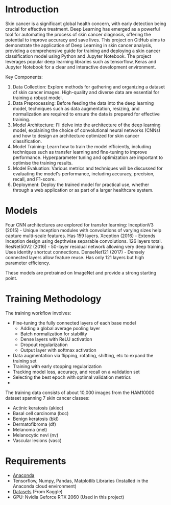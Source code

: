 # Introduction
Skin cancer is a significant global health concern, with early detection being crucial for effective treatment. Deep Learning has emerged as a powerful tool for automating the process of skin cancer diagnosis, offering the potential to improve accuracy and save lives. This project on GitHub aims to demonstrate the application of Deep Learning in skin cancer analysis, providing a comprehensive guide for training and deploying a skin cancer classification model using Python and Jupyter Notebook. The project leverages popular deep learning libraries such as tensorflow, Keras and Jupyter Notebook for a clear and interactive development environment.

Key Components:
1. Data Collection: Explore methods for gathering and organizing a dataset of skin cancer images. High-quality and diverse data are essential for training a robust model.
2. Data Preprocessing: Before feeding the data into the deep learning model, techniques such as data augmentation, resizing, and normalization are required to ensure the data is prepared for effective training.
3. Model Architecture: I'll delve into the architecture of the deep learning model, explaining the choice of convolutional neural networks (CNNs) and how to design an architecture optimized for skin cancer classification.
4. Model Training: Learn how to train the model efficiently, including techniques such as transfer learning and fine-tuning to improve performance. Hyperparameter tuning and optimization are important to optimise the training results.
5. Model Evaluation: Various metrics and techniques will be discussed for evaluating the model's performance, including accuracy, precision, recall, and F1-score.
6. Deployment: Deploy the trained model for practical use, whether through a web application or as part of a larger healthcare system.

# Models

Four CNN architectures are explored for transfer learning:
InceptionV3 (2015) - Unique inception modules with convolutions of varying sizes help capture multi-scale features. Has 159 layers.
Xception (2016) - Extends Inception design using depthwise separable convolutions. 126 layers total.
ResNet50V2 (2016) - 50-layer residual network allowing very deep training. Uses identity shortcut connections.
DenseNet121 (2017) - Densely connected layers allow feature reuse. Has only 121 layers but high parameter efficiency.

These models are pretrained on ImageNet and provide a strong starting point.

# Training Methodology
The training workflow involves:

- Fine-tuning the fully connected layers of each base model
  - Adding a global average pooling layer
  - Batch normalization for stability
  - Dense layers with ReLU activation
  - Dropout regularization
  - Output layer with softmax activation
- Data augmentation via flipping, rotating, shifting, etc to expand the training set
- Training with early stopping regularization
- Tracking model loss, accuracy, and recall on a validation set
- Selecting the best epoch with optimal validation metrics
- 
The training data consists of about 10,000 images from the HAM10000 dataset spanning 7 skin cancer classes:
- Actinic keratosis (akiec)
- Basal cell carcinoma (bcc)
- Benign keratosis (bkl)
- Dermatofibroma (df)
- Melanoma (mel)
- Melanocytic nevi (nv)
- Vascular lesions (vasc)

# Requirements
- [Anaconda](https://www.anaconda.com/download/)
- Tensorflow, Numpy, Pandas, Matplotlib Libraries (Installed in the Anaconda cloud environment)
- [Datasets](https://www.kaggle.com/datasets/kmader/skin-cancer-mnist-ham10000) (From Kaggle)
- GPU: Nvidia Geforce RTX 2060 (Used in this project)
